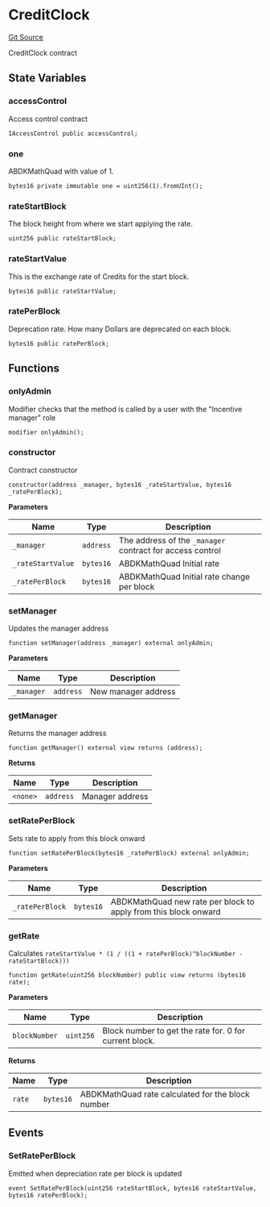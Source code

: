 # CreditClock
[Git Source](https://github.com/ubiquity/ubiquity-dollar/blob/919c4559f6ae676c73c366738eca4b6eb0896e37/src/dollar/core/CreditClock.sol)

CreditClock contract


## State Variables
### accessControl
Access control contract


```solidity
IAccessControl public accessControl;
```


### one
ABDKMathQuad with value of 1.


```solidity
bytes16 private immutable one = uint256(1).fromUInt();
```


### rateStartBlock
The block height from where we start applying the rate.


```solidity
uint256 public rateStartBlock;
```


### rateStartValue
This is the exchange rate of Credits for the start block.


```solidity
bytes16 public rateStartValue;
```


### ratePerBlock
Deprecation rate. How many Dollars are deprecated on each block.


```solidity
bytes16 public ratePerBlock;
```


## Functions
### onlyAdmin

Modifier checks that the method is called by a user with the "Incentive manager" role


```solidity
modifier onlyAdmin();
```

### constructor

Contract constructor


```solidity
constructor(address _manager, bytes16 _rateStartValue, bytes16 _ratePerBlock);
```
**Parameters**

|Name|Type|Description|
|----|----|-----------|
|`_manager`|`address`|The address of the `_manager` contract for access control|
|`_rateStartValue`|`bytes16`|ABDKMathQuad Initial rate|
|`_ratePerBlock`|`bytes16`|ABDKMathQuad Initial rate change per block|


### setManager

Updates the manager address


```solidity
function setManager(address _manager) external onlyAdmin;
```
**Parameters**

|Name|Type|Description|
|----|----|-----------|
|`_manager`|`address`|New manager address|


### getManager

Returns the manager address


```solidity
function getManager() external view returns (address);
```
**Returns**

|Name|Type|Description|
|----|----|-----------|
|`<none>`|`address`|Manager address|


### setRatePerBlock

Sets rate to apply from this block onward


```solidity
function setRatePerBlock(bytes16 _ratePerBlock) external onlyAdmin;
```
**Parameters**

|Name|Type|Description|
|----|----|-----------|
|`_ratePerBlock`|`bytes16`|ABDKMathQuad new rate per block to apply from this block onward|


### getRate

Calculates `rateStartValue * (1 / ((1 + ratePerBlock)^blockNumber - rateStartBlock)))`


```solidity
function getRate(uint256 blockNumber) public view returns (bytes16 rate);
```
**Parameters**

|Name|Type|Description|
|----|----|-----------|
|`blockNumber`|`uint256`|Block number to get the rate for. 0 for current block.|

**Returns**

|Name|Type|Description|
|----|----|-----------|
|`rate`|`bytes16`|ABDKMathQuad rate calculated for the block number|


## Events
### SetRatePerBlock
Emitted when depreciation rate per block is updated


```solidity
event SetRatePerBlock(uint256 rateStartBlock, bytes16 rateStartValue, bytes16 ratePerBlock);
```

